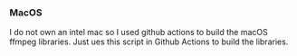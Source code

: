 ### MacOS

I do not own an intel mac so I used github actions to build the macOS ffmpeg libraries. Just ues this script in Github Actions to build the libraries.